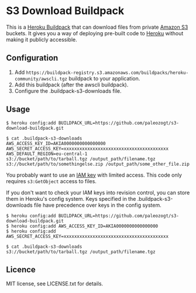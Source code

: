 # S3 Download Buildpack

This is a [Heroku Buildpack](https://devcenter.heroku.com/articles/buildpacks)
that can download files from private [Amazon S3](http://aws.amazon.com/s3/)
buckets. It gives you a way of deploying pre-built code to
[Heroku](http://www.heroku.com/) without making it publicly accessible.

## Configuration

1. Add `https://buildpack-registry.s3.amazonaws.com/buildpacks/heroku-community/awscli.tgz` buildpack to your application.
2. Add this buildpack (after the awscli buildpack).
3. Configure the .buildpack-s3-downloads file.

## Usage

    $ heroku config:add BUILDPACK_URL=https://github.com/paleozogt/s3-download-buildpack.git

    $ cat .buildpack-s3-downloads
    AWS_ACCESS_KEY_ID=AKIA0000000000000000
    AWS_SECRET_ACCESS_KEY=xxxxxxxxxxxxxxxxxxxxxxxxxxxxxxxxxxxxxxxx
    AWS_DEFAULT_REGION=eu-central-1
    s3://bucket/path/to/tarball.tgz /output_path/filename.tgz
    s3://bucket/path/to/somethingelse.zip /output_path/some_other_file.zip

You probably want to use an [IAM key](http://aws.amazon.com/iam/) with limited
access. This code only requires `s3:GetObject` access to files.

If you don't want to check your IAM keys into revision control, you can store
them in Heroku's config system. Keys specified in the .buildpack-s3-downloads
file have precedence over keys in the config system.

    $ heroku config:add BUILDPACK_URL=https://github.com/paleozogt/s3-download-buildpack.git
    $ heroku config:add AWS_ACCESS_KEY_ID=AKIA0000000000000000
    $ heroku config:add AWS_SECRET_ACCESS_KEY=xxxxxxxxxxxxxxxxxxxxxxxxxxxxxxxxxxxxxxxx

    $ cat .buildpack-s3-downloads
    s3://bucket/path/to/tarball.tgz /output_path/filename.tgz

## Licence

MIT license, see LICENSE.txt for details.
